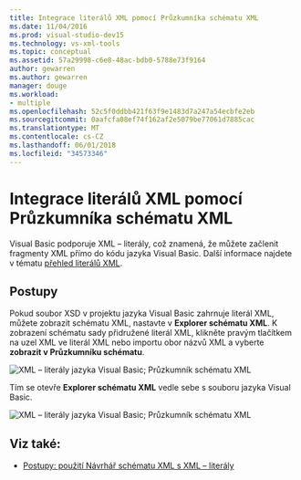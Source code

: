 ```yaml
---
title: Integrace literálů XML pomocí Průzkumníka schématu XML
ms.date: 11/04/2016
ms.prod: visual-studio-dev15
ms.technology: vs-xml-tools
ms.topic: conceptual
ms.assetid: 57a29998-c6e8-48ac-bdb0-5788e73f9164
author: gewarren
ms.author: gewarren
manager: douge
ms.workload:
- multiple
ms.openlocfilehash: 52c5f0ddbb421f63f9e1483d7a247a54ecbfe2eb
ms.sourcegitcommit: 0aafcfa08ef74f162af2e5079be77061d7885cac
ms.translationtype: MT
ms.contentlocale: cs-CZ
ms.lasthandoff: 06/01/2018
ms.locfileid: "34573346"
---
```

# <a name="integration-of-xml-literals-with-xml-schema-explorer"></a>Integrace literálů XML pomocí Průzkumníka schématu XML

Visual Basic podporuje XML – literály, což znamená, že můžete začlenit fragmenty XML přímo do kódu jazyka Visual Basic. Další informace najdete v tématu [přehled literálů XML](http://go.microsoft.com/fwlink/?LinkId=140325).

## <a name="how-to"></a>Postupy

Pokud soubor XSD v projektu jazyka Visual Basic zahrnuje literál XML, můžete zobrazit schématu XML, nastavte v **Explorer schématu XML**. K zobrazení schématu sady přidružené literál XML, klikněte pravým tlačítkem na uzel XML ve literál XML nebo importu obor názvů XML a vyberte **zobrazit v Průzkumníku schématu**.

![XML – literály jazyka Visual Basic; Průzkumník schématu XML](../xml-tools/media/vbxmlliteralswithxmlschemaexplorer1.gif)

Tím se otevře **Explorer schématu XML** vedle sebe s souboru jazyka Visual Basic.

![XML – literály jazyka Visual Basic; Průzkumník schématu XML](../xml-tools/media/vbxmlliteralswithxmlschemaexplorer2.gif)

## <a name="see-also"></a>Viz také:

- [Postupy: použití Návrhář schématu XML s XML – literály](../xml-tools/how-to-use-the-xml-schema-designer-with-xml-literals.md)